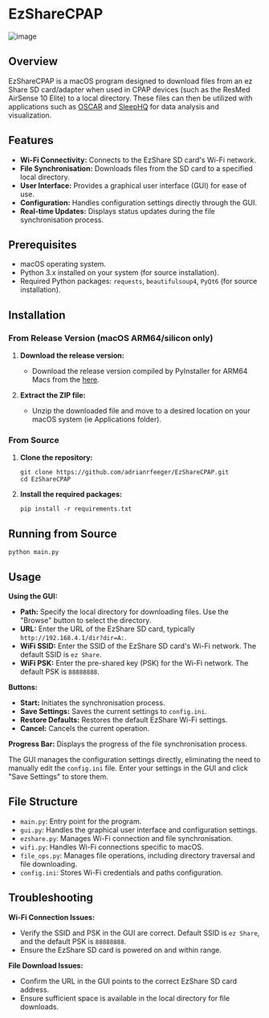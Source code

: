 # EzShareCPAP
![image](https://github.com/adrianRfeeger/EzShareCPAP/assets/139186297/504a469e-bc13-493b-97c0-7581bf821032)


## Overview

EzShareCPAP is a macOS program designed to download files from an ez Share SD card/adapter when used in CPAP devices (such as the ResMed AirSense 10 Elite) to a local directory. These files can then be utilized with applications such as [OSCAR](https://www.sleepfiles.com/OSCAR/) and [SleepHQ](https://home.sleephq.com/) for data analysis and visualization.

## Features

- **Wi-Fi Connectivity:** Connects to the EzShare SD card's Wi-Fi network.
- **File Synchronisation:** Downloads files from the SD card to a specified local directory.
- **User Interface:** Provides a graphical user interface (GUI) for ease of use.
- **Configuration:** Handles configuration settings directly through the GUI.
- **Real-time Updates:** Displays status updates during the file synchronisation process.

## Prerequisites

- macOS operating system.
- Python 3.x installed on your system (for source installation).
- Required Python packages: `requests`, `beautifulsoup4`, `PyQt6` (for source installation).

## Installation

### From Release Version (macOS ARM64/silicon only)

1. **Download the release version:**

   - Download the release version compiled by PyInstaller for ARM64 Macs from the [here](https://github.com/adrianRfeeger/EzShareCPAP/releases/download/v1.0.1/EzShareCPAP.zip).

2. **Extract the ZIP file:**

   - Unzip the downloaded file and move to a desired location on your macOS system (ie Applications folder).
     
### From Source

1. **Clone the repository:**
   ```
   git clone https://github.com/adrianrfeeger/EzShareCPAP.git
   cd EzShareCPAP
   ```
2. **Install the required packages:**
   ```
   pip install -r requirements.txt
   ```

## Running from Source

   ```
   python main.py
   ```
## Usage

 **Using the GUI:**

   - **Path:** Specify the local directory for downloading files. Use the "Browse" button to select the directory.
   - **URL:** Enter the URL of the EzShare SD card, typically `http://192.168.4.1/dir?dir=A:`.
   - **WiFi SSID:** Enter the SSID of the EzShare SD card's Wi-Fi network. The default SSID is `ez Share`.
   - **WiFi PSK:** Enter the pre-shared key (PSK) for the Wi-Fi network. The default PSK is `88888888`.

   **Buttons:**
   - **Start:** Initiates the synchronisation process.
   - **Save Settings:** Saves the current settings to `config.ini`.
   - **Restore Defaults:** Restores the default EzShare Wi-Fi settings.
   - **Cancel:** Cancels the current operation.

   **Progress Bar:** Displays the progress of the file synchronisation process.

   The GUI manages the configuration settings directly, eliminating the need to manually edit the `config.ini` file. Enter your settings in the GUI and click "Save Settings" to store them.

## File Structure

- `main.py`: Entry point for the program.
- `gui.py`: Handles the graphical user interface and configuration settings.
- `ezshare.py`: Manages Wi-Fi connection and file synchronisation.
- `wifi.py`: Handles Wi-Fi connections specific to macOS.
- `file_ops.py`: Manages file operations, including directory traversal and file downloading.
- `config.ini`: Stores Wi-Fi credentials and paths configuration.

## Troubleshooting

**Wi-Fi Connection Issues:**
  - Verify the SSID and PSK in the GUI are correct. Default SSID is `ez Share`, and the default PSK is `88888888`.
  - Ensure the EzShare SD card is powered on and within range.

 **File Download Issues:**
  - Confirm the URL in the GUI points to the correct EzShare SD card address.
  - Ensure sufficient space is available in the local directory for file downloads.
